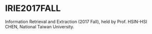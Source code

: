 # IRIE2017FALL
Information Retrieval and Extraction (2017 Fall), held by Prof. HSIN-HSI CHEN, National Taiwan University.
